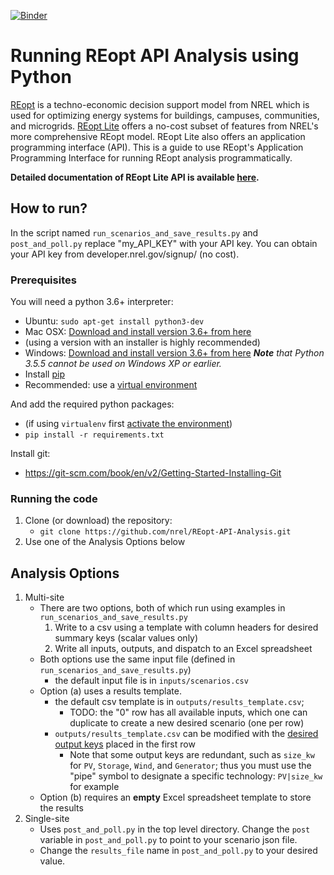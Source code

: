 [![Binder](https://mybinder.org/badge_logo.svg)](https://mybinder.org/v2/gh/NREL/REopt-API-Analysis/class_updates?urlpath=https%3A%2F%2Fgithub.com%2FNREL%2FREopt-API-Analysis%2Fblob%2Fclass_updates%2Fnotebooks%2FREopt_Lite_API_Demo.ipynb)

Running REopt API Analysis using Python
==========================================

[REopt](https://reopt.nrel.gov/) is a techno-economic decision support model from NREL which is used for optimizing energy systems for buildings, campuses, communities, and microgrids. [REopt Lite](https://reopt.nrel.gov/tool) offers a no-cost subset of features from NREL's more comprehensive REopt model. REopt Lite also offers an application programming interface (API). This is a guide to use REopt's Application Programming Interface for running REopt analysis programmatically. 

**Detailed documentation of REopt Lite API is available [here](https://developer.nrel.gov/docs/energy-optimization/reopt-v1/).**

## How to run?

In the script  named `run_scenarios_and_save_results.py` and `post_and_poll.py` replace "my_API_KEY" with your API key. You can obtain your API key from developer.nrel.gov/signup/ (no cost).

### Prerequisites 
You will need a python 3.6+ interpreter:   
- Ubuntu: `sudo apt-get install python3-dev`
- Mac OSX: [Download and install version 3.6+ from here](https://www.python.org/downloads/mac-osx/)
- (using a version with an installer is highly recommended)
- Windows: [Download and install version 3.6+ from here](https://www.python.org/downloads/windows/)
  _**Note** that Python 3.5.5 cannot be used on Windows XP or earlier._
- Install [pip](https://pip.pypa.io/en/stable/installing/)
- Recommended: use a [virtual environment](https://virtualenv.pypa.io/en/stable/installation/)

And add the required python packages:
- (if using `virtualenv` first [activate the environment](https://virtualenv.pypa.io/en/stable/userguide/))
- `pip install -r requirements.txt`  

Install git:
- https://git-scm.com/book/en/v2/Getting-Started-Installing-Git
  
### Running the code
1. Clone (or download) the repository: 
    - ```git clone https://github.com/nrel/REopt-API-Analysis.git```
2. Use one of the Analysis Options below
  
## Analysis Options
1. Multi-site
    - There are two options, both of which run using examples in `run_scenarios_and_save_results.py`
        1. Write to a csv using a template with column headers for desired summary keys (scalar values only)
        2. Write all inputs, outputs, and dispatch to an Excel spreadsheet
    - Both options use the same input file (defined in `run_scenarios_and_save_results.py`)
        - the default input file is in `inputs/scenarios.csv`
    - Option (a) uses a results template. 
        - the default csv template is in `outputs/results_template.csv`; 
            - TODO: the "0" row has all available inputs, which one can duplicate to create a new desired scenario (one per row)
        - `outputs/results_template.csv` can be modified with the [desired output keys](https://developer.nrel.gov/docs/energy-optimization/reopt-v1/) placed in the first row
            - Note that some output keys are redundant, such as `size_kw` for `PV`, `Storage`, `Wind`, and `Generator`; thus you must use the "pipe" symbol to designate a specific technology: `PV|size_kw` for example
    - Option (b) requires an **empty** Excel spreadsheet template to store the results
2. Single-site
    - Uses `post_and_poll.py` in the top level directory. Change the `post` variable in `post_and_poll.py` to point to your scenario json file.
    - Change the `results_file` name in `post_and_poll.py` to your desired value. 





